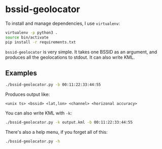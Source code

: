 # bssid-geolocator

To install and manage dependencies, I use `virtualenv`:

```bash
virtualenv -p python3 .
source bin/activate
pip install -r requirements.txt
```

`bssid-geolocator` is very simple. It takes one BSSID as an argument, and
produces all the geolocations to stdout. It can also write KML.


## Examples

```bash
./bssid-geolocator.py -b 00:11:22:33:44:55 
```

Produces output like:

```
<unix ts> <bssid> <lat,lon> <channel> <horizonal accuracy>
```

You can also write KML with `-k`:

```bash
./bssid-geolocator.py -k output.kml -b 00:11:22:33:44:55 
```

There's also a help menu, if you forget all of this:

```bash
./bssid-geolocator.py -h
```
